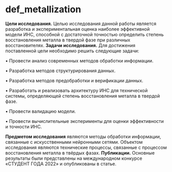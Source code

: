 # def_metallization
  **Цели исследования.** Целью исследования данной работы является разработка и экспериментальная оценка наиболее эффективной модели ИНС, способной с достаточной точностью определить степень восстановления металла в твердой фазе при различных восстановителях. 
  **Задачи исследования.** Для достижения поставленной цели необходимо решить следующие задачи:

  •	Провести анализ современных методов обработки информации.

  •	Разработка методов структурирования данных.

  •	Разработка методов предобработки и верификации данных.

  •	Разработать и реализовать архитектуру ИНС для технической системы, определяющей степень восстановления металла в твердой фазе.

  •	Провести валидацию модели.

  •	Провести вычислительные эксперименты для оценки эффективности и точности ИНС.

  **Предметом исследования** являются методы обработки информации, связанные с искусственными нейронными сетями.
Объектом исследования являются технические процессы, связанные с процессом восстановления металла в твёрдых фазах.
  **Публикации.** Основные результаты были представлены на международном конкурсе «СТУДЕНТ ГОДА 2022» и опубликованы в статье. 

